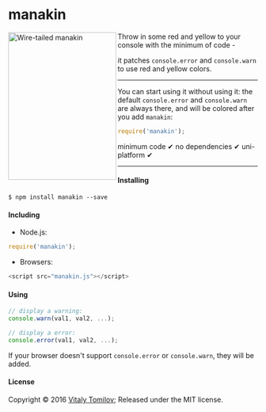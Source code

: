 # manakin

<img align="left" width="218" height="298" src="https://s31.postimg.org/y3s1ucqor/manakin.jpg" alt="Wire-tailed manakin">

Throw in some red and yellow to your console with the minimum of code - 

it patches `console.error` and `console.warn` to use red and yellow colors.

---

You can start using it without using it: the default `console.error` and `console.warn` are always there,
and will be colored after you add `manakin`:

```js
require('manakin');
```

minimum code &#10004; no dependencies &#10004; uni-platform &#10004;

---

#### Installing

```
$ npm install manakin --save
```

#### Including

* Node.js:
```js
require('manakin');
```

* Browsers:
```js
<script src="manakin.js"></script>
```

#### Using

```js
// display a warning:
console.warn(val1, val2, ...);

// display a error:
console.error(val1, val2, ...);
```

If your browser doesn't support `console.error` or `console.warn`, they will be added.

#### License

Copyright © 2016 [Vitaly Tomilov](https://github.com/vitaly-t);
Released under the MIT license.
